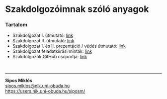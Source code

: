 # Szakdolgozóimnak szóló anyagok

### Tartalom
- Szakdolgozat I. útmutató: [link](https://github.com/siposm/oktatas-szakd-docs/blob/master/SZAKD1.md)
- Szakdolgozat II. útmutató: [link](https://github.com/siposm/oktatas-szakd-docs/blob/master/SZAKD2.md)
- Szakdolgozat I. és II. prezentáció / védés útmutató: [link](https://github.com/siposm/oktatas-szakd-docs/blob/master/presentation.md)
- Szakdolgozat feladatkiírási minták: [link](https://github.com/siposm/oktatas-szakd-docs/blob/master/szakd_feladatkiiras_sablon.md)
- Szakdolgozók GitHub csoportja: [link](https://github.com/szakdolgozok-siposm)

<br>

---

**Sipos Miklós**\
sipos.miklos@nik.uni-obuda.hu\
https://users.nik.uni-obuda.hu/siposm/